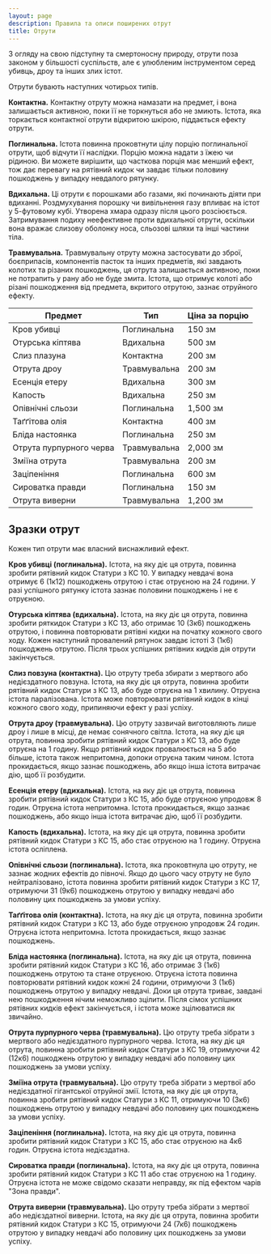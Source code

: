```yaml
---
layout: page 
description: Правила та описи поширених отрут 
title: Отрути 
---
```


З огляду на свою підступну та смертоносну природу, отрути поза законом у більшості суспільств, але є улюбленим інструментом серед убивць, дроу та інших злих істот.

Отрути бувають наступних чотирьох типів.

**Контактна.** Контактну отруту можна намазати на предмет, і вона залишається активною, поки її не торкнуться або не змиють. Істота, яка торкається контактної отрути відкритою шкірою, піддається ефекту отрути.

**Поглинальна.** Істота повинна проковтнути цілу порцію поглинальної отрути, щоб відчути її наслідки. Порцію можна надати з їжею чи рідиною. Ви можете вирішити, що часткова порція має менший ефект, тож дає перевагу на рятівний кидок чи завдає тільки половину пошкоджень у випадку невдалого рятунку.

**Вдихальна.** Ці отрути є порошками або газами, які починають діяти при вдиханні. Роздмухування порошку чи вивільнення газу впливає на істот у 5-футовому кубі. Утворена хмара одразу після цього розсіюється. Затримування подиху неефективне проти вдихальної отрути, оскільки вона вражає слизову оболонку носа, сльозові шляхи та інші частини тіла.

**Травмувальна.** Травмувальну отруту можна застосувати до зброї, боєприпасів, компонентів пасток та інших предметів, які завдають колотих та різаних пошкоджень, ця отрута залишається активною, поки не потрапить у рану або не буде змита. Істота, що отримує колоті або різані пошкодження від предмета, вкритого отрутою, зазнає отруйного ефекту.


| Предмет                 | Тип          | Ціна за порцію |
| ----------------------- | ------------ | -------------- |
| Кров убивці             | Поглинальна  | 150 зм         |
| Отурська кіптява        | Вдихальна    | 500 зм         |
| Слиз плазуна            | Контактна    | 200 зм         |
| Отрута дроу             | Травмувальна | 200 зм         |
| Есенція етеру           | Вдихальна    | 300 зм         |
| Капость                 | Вдихальна    | 250 зм         |
| Опівнічні сльози        | Поглинальна  | 1,500 зм       |
| Таґґітова олія          | Контактна    | 400 зм         |
| Бліда настоянка         | Поглинальна  | 250 зм         |
| Отрута пурпурного черва | Травмувальна | 2,000 зм       |
| Зміїна отрута           | Травмувальна | 200 зм         |
| Заціпеніння             | Поглинальна  | 600 зм         |
| Сироватка правди        | Поглинальна  | 150 зм         |
| Отрута виверни          | Травмувальна | 1,200 зм       |


## Зразки отрут
Кожен тип отрути має власний виснажливий ефект.

**Кров убивці (поглинальна).** Істота, на яку діє ця отрута, повинна зробити рятівний кидок Статури з КС 10. У випадку невдачі вона отримує 6 (1к12) пошкоджень отрутою і стає отруєною на 24 години. У разі успішного рятунку істота зазнає половини пошкоджень і не є отруєною.

**Отурська кіптява (вдихальна).** Істота, на яку діє ця отрута, повинна зробити ряткидок Статури з КС 13, або отримає 10 (3к6) пошкоджень отрутою, і повинна повторювати рятівні кидки на початку кожного свого ходу. Кожен наступний провалений рятунок завдає істоті 3 (1к6) пошкоджень отрутою. Після трьох успішних рятівних кидків дія отрути закінчується.

**Слиз повзуна (контактна).** Цю отруту треба збирати з мертвого або недієздатного повзуна. Істота, на яку діє ця отрута, повинна зробити рятівний кидок Статури з КС 13, або буде отруєна на 1 хвилину. Отруєна істота паралізована. Істота може повторювати рятівний кидок в кінці кожного свого ходу, припиняючи ефект у разі успіху.

**Отрута дроу (травмувальна).** Цю отруту зазвичай виготовляють лише дроу і лише в місці, де немає сонячного світла. Істота, на яку діє ця отрута, повинна зробити рятівний кидок Статури з КС 13, або буде отруєна на 1 годину. Якщо рятівний кидок провалюється на 5 або більше, істота також непритомна, допоки отруєна таким чином. Істота прокидається, якщо зазнає пошкоджень, або якщо інша істота витрачає дію, щоб її розбудити.

**Есенція етеру (вдихальна).** Істота, на яку діє ця отрута, повинна зробити рятівний кидок Статури з КС 15, або буде отруєною упродовж 8 годин. Отруєна істота непритомна. Істота прокидається, якщо зазнає пошкоджень, або якщо інша істота витрачає дію, щоб її розбудити.

**Капость (вдихальна).** Істота, на яку діє ця отрута, повинна зробити рятівний кидок Статури з КС 15, або стає отруєною на 1 годину. Отруєна істота осліплена.

**Опівнічні сльози (поглинальна).** Істота, яка проковтнула цю отруту, не зазнає жодних ефектів до півночі. Якщо до цього часу отруту не було нейтралізовано, істота повинна зробити рятівний кидок Статури з КС 17, отримуючи 31 (9к6) пошкоджень отрутою у випадку невдачі або половину цих пошкоджень за умови успіху.

**Таґґітова олія (контактна).** Істота, на яку діє ця отрута, повинна зробити рятівний кидок Статури з КС 13, або буде отруєною упродовж 24 годин. Отруєна істота непритомна. Істота прокидається, якщо зазнає пошкоджень.

**Бліда настоянка (поглинальна).** Істота, на яку діє ця отрута, повинна зробити рятівний кидок Статури з КС 16, або отримає 3 (1к6) пошкоджень отрутою та стане отруєною. Отруєна істота повинна повторювати рятівний кидок кожні 24 години, отримуючи 3 (1к6) пошкоджень отрутою у випадку невдачі. Доки ця отрута триває, завдані нею пошкодження нічим неможливо зцілити. Після сімох успішних рятівних кидків ефект закінчується, і істота може зцілюватися як звичайно.

**Отрута пурпурного черва (травмувальна).** Цю отруту треба зібрати з мертвого або недієздатного пурпурного черва. Істота, на яку діє ця отрута, повинна зробити рятівний кидок Статури з КС 19, отримуючи 42 (12к6) пошкоджень отрутою у випадку невдачі або половину цих пошкоджень за умови успіху.

**Зміїна отрута (травмувальна).** Цю отруту треба зібрати з мертвої або недієздатної гігантської отруйної змії. Істота, на яку діє ця отрута, повинна зробити рятівний кидок Статури з КС 11, отримуючи 10 (3к6) пошкоджень отрутою у випадку невдачі або половину цих пошкоджень за умови успіху.

**Заціпеніння (поглинальна).** Істота, на яку діє ця отрута, повинна зробити рятівний кидок Статури з КС 15, або стає отруєною на 4к6 годин. Отруєна істота недієздатна.

**Сироватка правди (поглинальна).** Істота, на яку діє ця отрута, повинна зробити рятівний кидок Статури з КС 11 або стає отруєною на 1 годину. Отруєна істота не може свідомо сказати неправду, як під ефектом чарів "Зона правди".

**Отрута виверни (травмувальна).** Цю отруту треба зібрати з мертвої або недієздатної виверни. Істота, на яку діє ця отрута, повинна зробити рятівний кидок Статури з КС 15, отримуючи 24 (7к6) пошкоджень отрутою у випадку невдачі або половину цих пошкоджень за умови успіху.
